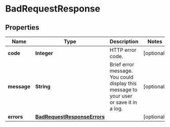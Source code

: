 
# BadRequestResponse

## Properties
Name | Type | Description | Notes
------------ | ------------- | ------------- | -------------
**code** | **Integer** | HTTP error code. |  [optional]
**message** | **String** | Brief error message. You could display this message to your user or save it in a log. |  [optional]
**errors** | [**BadRequestResponseErrors**](BadRequestResponseErrors.md) |  |  [optional]



